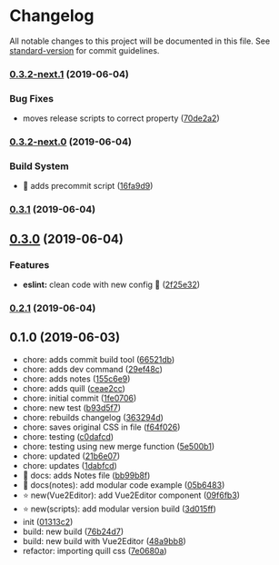 # Changelog

All notable changes to this project will be documented in this file. See [standard-version](https://github.com/conventional-changelog/standard-version) for commit guidelines.

### [0.3.2-next.1](https://github.com/davidroyer/v-plugin-demo/compare/v0.3.2-next.0...v0.3.2-next.1) (2019-06-04)


### Bug Fixes

* moves release scripts to correct property ([70de2a2](https://github.com/davidroyer/v-plugin-demo/commit/70de2a2))



### [0.3.2-next.0](https://github.com/davidroyer/v-plugin-demo/compare/v0.3.1...v0.3.2-next.0) (2019-06-04)


### Build System

* :wrench: adds precommit script ([16fa9d9](https://github.com/davidroyer/v-plugin-demo/commit/16fa9d9))



### [0.3.1](https://github.com/davidroyer/v-plugin-demo/compare/v0.3.0...v0.3.1) (2019-06-04)



## [0.3.0](https://github.com/davidroyer/v-plugin-demo/compare/v0.2.1...v0.3.0) (2019-06-04)


### Features

* **eslint:** clean code  with new config :wrench: ([2f25e32](https://github.com/davidroyer/v-plugin-demo/commit/2f25e32))



### [0.2.1](https://github.com/davidroyer/v-plugin-demo/compare/v0.2.0...v0.2.1) (2019-06-04)



## 0.1.0 (2019-06-03)

* chore: adds commit build tool ([66521db](https://github.com/davidroyer/v-plugin-demo/commit/66521db))
* chore: adds dev command ([29ef48c](https://github.com/davidroyer/v-plugin-demo/commit/29ef48c))
* chore: adds notes ([155c6e9](https://github.com/davidroyer/v-plugin-demo/commit/155c6e9))
* chore: adds quill ([ceae2cc](https://github.com/davidroyer/v-plugin-demo/commit/ceae2cc))
* chore: initial commit ([1fe0706](https://github.com/davidroyer/v-plugin-demo/commit/1fe0706))
* chore: new test ([b93d5f7](https://github.com/davidroyer/v-plugin-demo/commit/b93d5f7))
* chore: rebuilds changelog ([363294d](https://github.com/davidroyer/v-plugin-demo/commit/363294d))
* chore: saves original CSS in file ([f64f026](https://github.com/davidroyer/v-plugin-demo/commit/f64f026))
* chore: testing ([c0dafcd](https://github.com/davidroyer/v-plugin-demo/commit/c0dafcd))
* chore: testing using new merge function ([5e500b1](https://github.com/davidroyer/v-plugin-demo/commit/5e500b1))
* chore: updated ([21b6e07](https://github.com/davidroyer/v-plugin-demo/commit/21b6e07))
* chore: updates ([1dabfcd](https://github.com/davidroyer/v-plugin-demo/commit/1dabfcd))
* :pencil: docs: adds Notes file ([bb99b8f](https://github.com/davidroyer/v-plugin-demo/commit/bb99b8f))
* :pencil: docs(notes): add modular code example ([05b6483](https://github.com/davidroyer/v-plugin-demo/commit/05b6483))
* :star:  new(Vue2Editor): add Vue2Editor component ([09f6fb3](https://github.com/davidroyer/v-plugin-demo/commit/09f6fb3))
* :star: new(scripts): add modular version build ([3d015ff](https://github.com/davidroyer/v-plugin-demo/commit/3d015ff))
* init ([01313c2](https://github.com/davidroyer/v-plugin-demo/commit/01313c2))
* build: new build ([76b24d7](https://github.com/davidroyer/v-plugin-demo/commit/76b24d7))
* build: new build with Vue2Editor ([48a9bb8](https://github.com/davidroyer/v-plugin-demo/commit/48a9bb8))
* refactor: importing quill css ([7e0680a](https://github.com/davidroyer/v-plugin-demo/commit/7e0680a))
